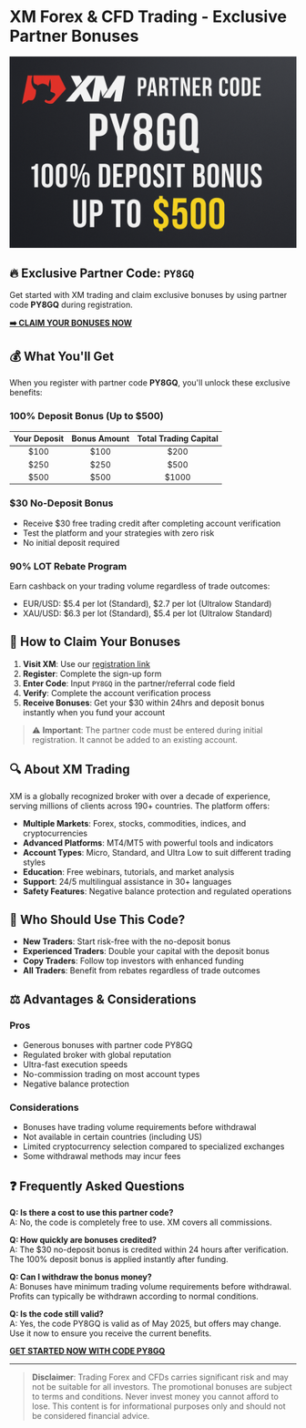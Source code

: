# XM Forex & CFD Trading - Exclusive Partner Bonuses

![XM Trading Banner](xm-trading-banner.png)

## 🔥 Exclusive Partner Code: `PY8GQ`

Get started with XM trading and claim exclusive bonuses by using partner code **PY8GQ** during registration.

**[➡️ CLAIM YOUR BONUSES NOW](https://affs.click/ete87)**

## 💰 What You'll Get

When you register with partner code **PY8GQ**, you'll unlock these exclusive benefits:

### 100% Deposit Bonus (Up to $500)
| Your Deposit | Bonus Amount | Total Trading Capital |
|:------------:|:------------:|:---------------------:|
| $100         | $100         | $200                  |
| $250         | $250         | $500                  |
| $500         | $500         | $1000                 |

### $30 No-Deposit Bonus
* Receive $30 free trading credit after completing account verification
* Test the platform and your strategies with zero risk
* No initial deposit required

### 90% LOT Rebate Program
Earn cashback on your trading volume regardless of trade outcomes:
* EUR/USD: $5.4 per lot (Standard), $2.7 per lot (Ultralow Standard)
* XAU/USD: $6.3 per lot (Standard), $5.4 per lot (Ultralow Standard)

## 🚀 How to Claim Your Bonuses

1. **Visit XM**: Use our [registration link](https://affs.click/ete87)
2. **Register**: Complete the sign-up form
3. **Enter Code**: Input `PY8GQ` in the partner/referral code field
4. **Verify**: Complete the account verification process
5. **Receive Bonuses**: Get your $30 within 24hrs and deposit bonus instantly when you fund your account

> ⚠️ **Important**: The partner code must be entered during initial registration. It cannot be added to an existing account.

## 🔍 About XM Trading

XM is a globally recognized broker with over a decade of experience, serving millions of clients across 190+ countries. The platform offers:

* **Multiple Markets**: Forex, stocks, commodities, indices, and cryptocurrencies
* **Advanced Platforms**: MT4/MT5 with powerful tools and indicators
* **Account Types**: Micro, Standard, and Ultra Low to suit different trading styles
* **Education**: Free webinars, tutorials, and market analysis
* **Support**: 24/5 multilingual assistance in 30+ languages
* **Safety Features**: Negative balance protection and regulated operations

## 👥 Who Should Use This Code?

* **New Traders**: Start risk-free with the no-deposit bonus
* **Experienced Traders**: Double your capital with the deposit bonus
* **Copy Traders**: Follow top investors with enhanced funding
* **All Traders**: Benefit from rebates regardless of trade outcomes

## ⚖️ Advantages & Considerations

### Pros
* Generous bonuses with partner code PY8GQ
* Regulated broker with global reputation
* Ultra-fast execution speeds
* No-commission trading on most account types
* Negative balance protection

### Considerations
* Bonuses have trading volume requirements before withdrawal
* Not available in certain countries (including US)
* Limited cryptocurrency selection compared to specialized exchanges
* Some withdrawal methods may incur fees

## ❓ Frequently Asked Questions

**Q: Is there a cost to use this partner code?**  
A: No, the code is completely free to use. XM covers all commissions.

**Q: How quickly are bonuses credited?**  
A: The $30 no-deposit bonus is credited within 24 hours after verification. The 100% deposit bonus is applied instantly after funding.

**Q: Can I withdraw the bonus money?**  
A: Bonuses have minimum trading volume requirements before withdrawal. Profits can typically be withdrawn according to normal conditions.

**Q: Is the code still valid?**  
A: Yes, the code PY8GQ is valid as of May 2025, but offers may change. Use it now to ensure you receive the current benefits.


**[GET STARTED NOW WITH CODE PY8GQ](https://affs.click/ete87)**

---

> **Disclaimer**: Trading Forex and CFDs carries significant risk and may not be suitable for all investors. The promotional bonuses are subject to terms and conditions. Never invest money you cannot afford to lose. This content is for informational purposes only and should not be considered financial advice.
